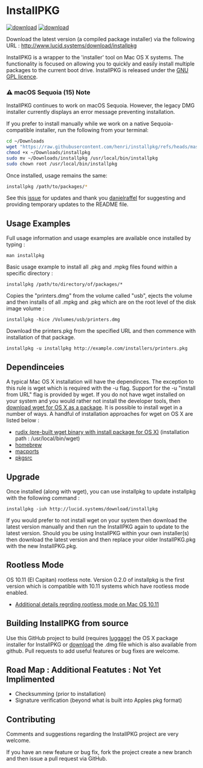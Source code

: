 #  InstallPKG  #

[![download](http://lucid.systems/images/multi/download.png)](http://www.lucid.systems/download/installpkg) [![download](http://lucid.systems/images/multi/apple_package.png)](http://www.lucid.systems/download/installpkg)

Download the latest version (a compiled package installer) via the following URL : 
http://www.lucid.systems/download/installpkg

InstallPKG is a wrapper to the 'installer' tool on Mac OS X systems. The functionality is focused on allowing you to quickly and easily install multiple packages to the current boot drive.  InstallPKG is released under the [GNU GPL licence][8].

### ⚠️ macOS Sequoia (15) Note
InstallPKG continues to work on macOS Sequoia. However, the legacy DMG installer currently displays an error message preventing installation. 

If you prefer to install manually while we work on a native Sequoia-compatible installer, run the following from your terminal:

```bash
cd ~/Downloads
wget "https://raw.githubusercontent.com/henri/installpkg/refs/heads/master/install_components/installpkg"
chmod +x ~/Downloads/installpkg
sudo mv ~/Downloads/installpkg /usr/local/bin/installpkg
sudo chown root /usr/local/bin/installpkg
```

Once installed, usage remains the same:

```bash
installpkg /path/to/packages/*
```
See this [issue](https://github.com/henri/installpkg/issues/9) for updates and thank you [danielraffel](https://github.com/danielraffel) for suggesting and providing temporary updates to the README file.


Usage Examples
--------------
Full usage information and usage examples are available once installed by typing : 

    man installpkg

Basic usage example to install all .pkg and .mpkg files found within a specific directory :

    installpkg /path/to/directory/of/packages/*

Copies the "printers.dmg" from the volume called "usb", ejects the volume and then installs of all .mpkg and .pkg which are on the root level of the disk image volume :

    installpkg -hice /Volumes/usb/printers.dmg

Download the printers.pkg from the specified URL and then commence with installation of that package.

    installpkg -u installpkg http://example.com/installers/printers.pkg

Dependinceies
-------------
A typical Mac OS X installation will have the dependinces. The exception to this rule is wget which is required with the -u flag. Support for the -u "install from URL" flag is provided by wget. If you do not have wget installed on your system and you would rather not install the developer tools, then [download wget for OS X as a package][3]. It is possible to install wget in a number of ways. A handful of installation approaches for wget on OS X are listed below :
 * [rudix (pre-built wget binary with install package for OS X)][3] (installation path : /usr/local/bin/wget)
 * [homebrew][2]
 * [macports][1]
 * [pkgsrc][7]

Upgrade
---------
Once installed (along with wget), you can use installpkg to update installpkg with the following command : 

    installpkg -iuh http://lucid.systems/download/installpkg

If you would prefer to not install wget on your system then download the latest version manually and then run the InstallPKG again to update to the latest version.
Should you be using InstallPKG within your own installer(s) then download the latest version and then replace your older InstallPKG.pkg with the new InstallPKG.pkg.

Rootless Mode 
-------------------
OS 10.11 (El Capitan) rootless note. Version 0.2.0 of installpkg is the first version which is compatible with 10.11 systems which have rootless mode enabled. 
  * [Additional details regrding rootless mode on Mac OS 10.11][6]


Building InstallPKG from source
-----------------------------------
Use this GitHub project to build (requires [luggage][4]) the OS X package installer for InstallPKG or [download][5] the .dmg file which is also available from github. Pull requests to add useful features or bug fixes are welcome.


Road Map : Additional Featutes : Not Yet Implimented
-----------------------------------------------------
  - Checksumming (prior to installation)
  - Signature verification (beyond what is built into Apples pkg format)

Contributing
------------
Comments and suggestions regarding the InstallPKG project are very welcome. 

If you have an new feature or bug fix, fork the project create a new branch and then issue a pull request via GitHub.


  [1]: https://www.macports.org
  [2]: http://brew.sh
  [3]: http://rudix.org/packages/wget.html
  [4]: https://github.com/unixorn/luggage
  [5]: http://www.lucid.systems/download/installpkg
  [6]: https://georgegarside.com/blog/osx/package-incompatible-installer/
  [7]: https://pkgsrc.joyent.com/install-on-osx/
  [8]: https://www.gnu.org/copyleft/gpl-3.0.html
  
  
